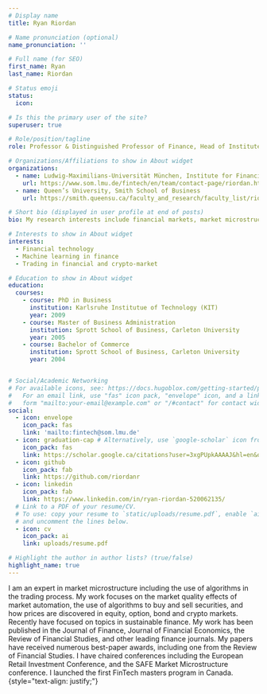 ```yaml
---
# Display name
title: Ryan Riordan

# Name pronunciation (optional)
name_pronunciation: ''

# Full name (for SEO)
first_name: Ryan
last_name: Riordan

# Status emoji
status:
  icon: 

# Is this the primary user of the site?
superuser: true

# Role/position/tagline
role: Professor & Distinguished Professor of Finance, Head of Institute for Financial Innovation & Technology

# Organizations/Affiliations to show in About widget
organizations:
  - name: Ludwig-Maximilians-Universität München, Institute for Financial Innovation & Technology
    url: https://www.som.lmu.de/fintech/en/team/contact-page/riordan.html
  - name: Queen’s University, Smith School of Business
    url: https://smith.queensu.ca/faculty_and_research/faculty_list/riordan-ryan.php

# Short bio (displayed in user profile at end of posts)
bio: My research interests include financial markets, market microstructure, FinTech, and sustainable finance.

# Interests to show in About widget
interests:
  - Financial technology
  - Machine learning in finance
  - Trading in financial and crypto-market

# Education to show in About widget
education:
  courses:
    - course: PhD in Business
      institution: Karlsruhe Institutue of Technology (KIT)
      year: 2009
    - course: Master of Business Administration
      institution: Sprott School of Business, Carleton University
      year: 2005
    - course: Bachelor of Commerce
      institution: Sprott School of Business, Carleton University
      year: 2004


# Social/Academic Networking
# For available icons, see: https://docs.hugoblox.com/getting-started/page-builder/#icons
#   For an email link, use "fas" icon pack, "envelope" icon, and a link in the
#   form "mailto:your-email@example.com" or "/#contact" for contact widget.
social:
  - icon: envelope
    icon_pack: fas
    link: 'mailto:fintech@som.lmu.de'
  - icon: graduation-cap # Alternatively, use `google-scholar` icon from `ai` icon pack
    icon_pack: fas
    link: https://scholar.google.ca/citations?user=3xgPUpkAAAAJ&hl=en&oi=ao
  - icon: github
    icon_pack: fab
    link: https://github.com/riordanr
  - icon: linkedin
    icon_pack: fab
    link: https://www.linkedin.com/in/ryan-riordan-520062135/
  # Link to a PDF of your resume/CV.
  # To use: copy your resume to `static/uploads/resume.pdf`, enable `ai` icons in `params.yaml`,
  # and uncomment the lines below.
  - icon: cv
    icon_pack: ai
    link: uploads/resume.pdf

# Highlight the author in author lists? (true/false)
highlight_name: true
---
```


I am an expert in market microstructure including the use of algorithms in the trading process. My work focuses on the market quality effects of market automation, the use of algorithms to buy and sell securities, and how prices are discovered in equity, option, bond and crypto markets. Recently have focused on topics in sustainable finance. My work has been published in the Journal of Finance, Journal of Financial Economics, the Review of Financial Studies, and other leading finance journals. My papers have received numerous best-paper awards, including one from the Review of Financial Studies. I have chaired conferences including the European Retail Investment Conference, and the SAFE Market Microstructure conference. I launched the first FinTech masters program in Canada. 
{style="text-align: justify;"}
